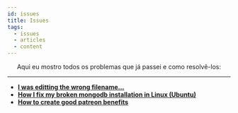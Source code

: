 ```yaml
---
id: issues
title: Issues
tags:
  - issues
  - articles
  - content
---
```


<p align="center">
Aqui eu mostro todos os problemas que já passei e como resolvê-los:
</p>

---

- [**I was editting the wrong filename...**](https://dev.to/beatrizoliveira/issue-1-i-was-editting-the-wrong-filename-35n6)
- [**How I fix my broken mongodb installation in Linux (Ubuntu)**](https://beatrizoliveiraa.medium.com/how-i-fix-my-broken-mongodb-installation-in-linux-ubuntu-21b06f60766)
- [**How to create good patreon benefits**](https://dev.to/beatrizoliveira/how-to-create-good-patreon-benefits-36n8)
